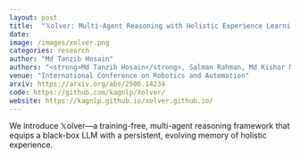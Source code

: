 ```yaml
---
layout: post
title:  "𝕏olver: Multi-Agent Reasoning with Holistic Experience Learning Just Like an Olympiad Team"
date:   
image: /images/xolver.png
categories: research
author: "Md Tanzib Hosain"
authors: "<strong>Md Tanzib Hosain</strong>, Salman Rahman, Md Kishor Morol, Md Rizwan Parvez"
venue: "International Conference on Robotics and Automation"
arxiv: https://arxiv.org/abs/2506.14234
code: https://github.com/kagnlp/Xolver/
website: https://kagnlp.github.io/xolver.github.io/
---
```

We introduce 𝕏olver—a training-free, multi-agent reasoning framework that equips a black-box LLM with a persistent, evolving memory of holistic experience. 